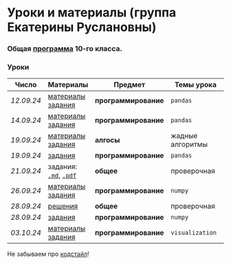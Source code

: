 # Уроки и материалы (группа Екатерины Руслановны)

### Общая [программа](https://github.com/KatiaKozlova/files/blob/main/57-10/program.md) 10-го класса.
### Уроки

| **Число**  | **Материалы** | **Предмет** | **Темы урока** |
|----------|-------------|--------------|--------------|
| _12.09.24_ | [материалы](https://github.com/KatiaKozlova/files/blob/main/57-10/pandas/12.09.2024.ipynb)<br>[задания](https://github.com/KatiaKozlova/files/blob/main/57-10/pandas/12.09.2024_ex.ipynb) | **программирование** | `pandas` |
| _14.09.24_ | [материалы](https://github.com/KatiaKozlova/files/blob/main/57-10/pandas/14.09.2024.ipynb)<br>[задания](https://github.com/KatiaKozlova/files/blob/main/57-10/pandas/14.09.2024_ex.ipynb) | **программирование** | `pandas` |
| _19.09.24_ | [материалы](https://education.yandex.ru/handbook/algorithms/article/zadacha-specii)<br>[задания](https://new.contest.yandex.ru/48626) | **алгосы** | жадные алгоритмы |
| _19.09.24_ | [задания](https://github.com/KatiaKozlova/files/blob/main/57-10/pandas/19.09.2024_ex.ipynb) | **программирование** | `pandas` |
| _21.09.24_ | задания:<br>[`.md`](https://github.com/KatiaKozlova/files/blob/main/57-10/test/tasks.md), [`.pdf`](https://github.com/KatiaKozlova/files/blob/main/57-10/test/tasks.pdf) | **общее** | проверочная |
| _26.09.24_ | [материалы](https://github.com/KatiaKozlova/files/blob/main/57-10/numpy/26.09.2024.ipynb)<br>[задания](https://github.com/KatiaKozlova/files/blob/main/57-10/numpy/26.09.2024_ex.ipynb) | **программирование** | `numpy` |
| _28.09.24_ | [решения](https://github.com/KatiaKozlova/files/tree/main/57-10/test/solutions) | **общее** | проверочная |
| _28.09.24_ | [задания](https://github.com/KatiaKozlova/files/blob/main/57-10/numpy/28.09.2024_ex.ipynb) | **программирование** | `numpy` |
| _03.10.24_ | [материалы](https://github.com/KatiaKozlova/files/blob/main/57-10/visualization/03.10.2024.ipynb)<br>[задания](https://github.com/KatiaKozlova/files/blob/main/57-10/visualization/03.10.2024_ex.ipynb) | **программирование** | `visualization` |

Не забываем про [кодстайл](https://github.com/KatiaKozlova/files/blob/main/57-10/codestyle.md)!
